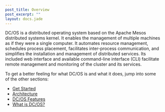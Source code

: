 ```yaml
---
post_title: Overview
post_excerpt: ""
layout: docs.jade
---
```


DC/OS is a distributed operating system based on the Apache Mesos distributed systems kernel. It enables the management of multiple machines as if they were a single computer. It automates resource management, schedules process placement, facilitates inter-process communication, and simplifies the installation and management of distributed services. Its included web interface and available command-line interface (CLI) facilitate remote management and monitoring of the cluster and its services.

To get a better feeling for what DC/OS is and what it does, jump into some of the other sections:

- [Get Started](https://dcos.io/get-started/)
- [Architecture](architecture/)
- [DC/OS Features](features/)
- [What is DC/OS?](what-is-dcos/)
